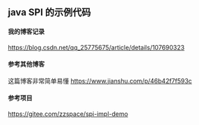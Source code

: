 ## java SPI 的示例代码

#### 我的博客记录
https://blog.csdn.net/qq_25775675/article/details/107690323

#### 参考其他博客
这篇博客非常简单易懂
https://www.jianshu.com/p/46b42f7f593c

#### 参考项目
https://gitee.com/zzspace/spi-impl-demo